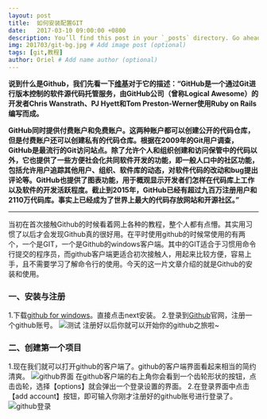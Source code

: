 ```yaml
---
layout: post
title:  如何安装配置GIT
date:   2017-03-10 09:00:00 +0800
description: You’ll find this post in your `_posts` directory. Go ahead and edit it and re-build the site to see your changes. # Add post description (optional)
img: 201703/git-bg.jpg # Add image post (optional)
tags: [git,教程]
author: Oriel # Add name author (optional)
---
```

**说到什么是Github，我们先看一下[维基](https://zh.wikipedia.org/wiki/GitHub "维基")对于它的描述：“GitHub是一个通过Git进行版本控制的软件源代码托管服务，由GitHub公司（曾称Logical Awesome）的开发者Chris Wanstrath、PJ Hyett和Tom Preston-Werner使用Ruby on Rails编写而成。**

**GitHub同时提供付费账户和免费账户。这两种账户都可以创建公开的代码仓库，但是付费账户还可以创建私有的代码仓库。根据在2009年的Git用户调查，GitHub是最流行的Git访问站点。除了允许个人和组织创建和访问保管中的代码以外，它也提供了一些方便社会化共同软件开发的功能，即一般人口中的社区功能，包括允许用户追踪其他用户、组织、软件库的动态，对软件代码的改动和bug提出评论等。GitHub也提供了图表功能，用于概观显示开发者们怎样在代码库上工作以及软件的开发活跃程度。截止到2015年，GitHub已经有超过九百万注册用户和2110万代码库。事实上已经成为了世界上最大的代码存放网站和开源社区。”**

------------
当初在首次接触Github的时候看着网上各种的教程，整个人都有点懵。其实用习惯了以后才会发现Github真的很好用。在平时使用github的时候常使用的有两个，一个是GIT，一个是Github的windows客户端。其中的GIT适合于习惯用命令行提交的程序员，而github客户端更适合初次接触人，用起来比较方便，容易上手，且不需要学习了解命令行的使用。今天的这一片文章介绍的就是Github的安装和使用。

###  一、安装与注册
1.下载[github for windows](https://desktop.github.com/ "github for windows")。直接点击next安装。
2.登录到[Github](https://github.com/ "Github")官网，注册一个github账号。
![测试](http://www.linuxstory.org/wp-content/uploads/2015/11/github-universe.jpg "测试")
注册好以后你就可以开始你的github之旅啦~
### 二、创建第一个项目
1.现在我们就可以打开github的客户端了。github的客户端界面看起来相当的简约清爽。
![github界面]({{site.baseurl}}/assets/img/github界面.png)
在github客户端的右上角你会看到一个齿轮形状的按钮，点击齿轮，选择【options】就会弹出一个登录设置的界面。
2.在登录界面中点击【add account】按钮，即可输入你刚才注册好的github账号进行登录了。
![github登录]({{site.baseurl}}/assets/img/201703/git-bg.jpg)
